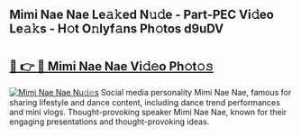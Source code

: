## Mimi Nae Nae Le𝚊𝚔ed N𝚞𝚍e - Part-PEC Vi𝚍eo Le𝚊𝚔s - H𝚘t O𝚗lyf𝚊ns Ph𝚘tos d9uDV

# <h2><a href="http://hf7ndu7.feru.top/?c=Mimi+Nae+Nae">🔗 👉 🔴 Mimi Nae Nae Vi𝚍𝚎o Ph𝚘t𝚘𝚜</a></h2>

[![Mimi Nae Nae Nu𝚍𝚎s](https://i.imgur.com/0TWrTi3.gif)](http://hf7ndu7.feru.top/?c=Mimi+Nae+Nae)
Social media personality Mimi Nae Nae, famous for sharing lifestyle and dance content, including dance trend performances and mini vlogs. Thought-provoking speaker Mimi Nae Nae, known for their engaging presentations and thought-provoking ideas. 
